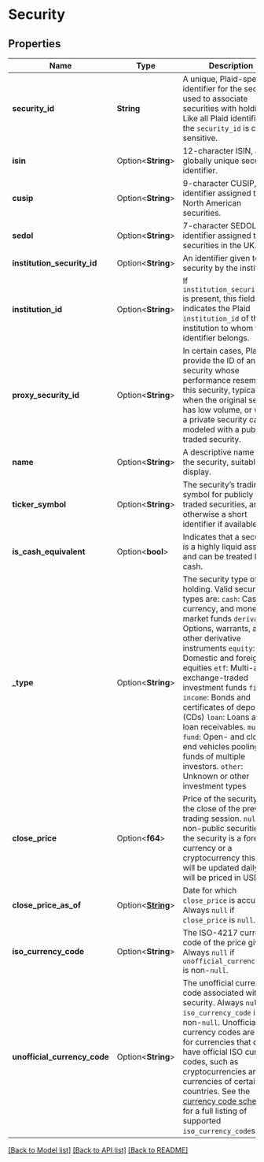 # Security

## Properties

Name | Type | Description | Notes
------------ | ------------- | ------------- | -------------
**security_id** | **String** | A unique, Plaid-specific identifier for the security, used to associate securities with holdings. Like all Plaid identifiers, the `security_id` is case sensitive. | 
**isin** | Option<**String**> | 12-character ISIN, a globally unique securities identifier. | 
**cusip** | Option<**String**> | 9-character CUSIP, an identifier assigned to North American securities. | 
**sedol** | Option<**String**> | 7-character SEDOL, an identifier assigned to securities in the UK. | 
**institution_security_id** | Option<**String**> | An identifier given to the security by the institution | 
**institution_id** | Option<**String**> | If `institution_security_id` is present, this field indicates the Plaid `institution_id` of the institution to whom the identifier belongs. | 
**proxy_security_id** | Option<**String**> | In certain cases, Plaid will provide the ID of another security whose performance resembles this security, typically when the original security has low volume, or when a private security can be modeled with a publicly traded security. | 
**name** | Option<**String**> | A descriptive name for the security, suitable for display. | 
**ticker_symbol** | Option<**String**> | The security’s trading symbol for publicly traded securities, and otherwise a short identifier if available. | 
**is_cash_equivalent** | Option<**bool**> | Indicates that a security is a highly liquid asset and can be treated like cash. | 
**_type** | Option<**String**> | The security type of the holding. Valid security types are:  `cash`: Cash, currency, and money market funds  `derivative`: Options, warrants, and other derivative instruments  `equity`: Domestic and foreign equities  `etf`: Multi-asset exchange-traded investment funds  `fixed income`: Bonds and certificates of deposit (CDs)  `loan`: Loans and loan receivables.  `mutual fund`: Open- and closed-end vehicles pooling funds of multiple investors.  `other`: Unknown or other investment types | 
**close_price** | Option<**f64**> | Price of the security at the close of the previous trading session. `null` for non-public securities. If the security is a foreign currency or a cryptocurrency this field will be updated daily and will be priced in USD. | 
**close_price_as_of** | Option<[**String**](string.md)> | Date for which `close_price` is accurate. Always `null` if `close_price` is `null`. | 
**iso_currency_code** | Option<**String**> | The ISO-4217 currency code of the price given. Always `null` if `unofficial_currency_code` is non-`null`. | 
**unofficial_currency_code** | Option<**String**> | The unofficial currency code associated with the security. Always `null` if `iso_currency_code` is non-`null`. Unofficial currency codes are used for currencies that do not have official ISO currency codes, such as cryptocurrencies and the currencies of certain countries.  See the [currency code schema](https://plaid.com/docs/api/accounts#currency-code-schema) for a full listing of supported `iso_currency_code`s. | 

[[Back to Model list]](../README.md#documentation-for-models) [[Back to API list]](../README.md#documentation-for-api-endpoints) [[Back to README]](../README.md)


